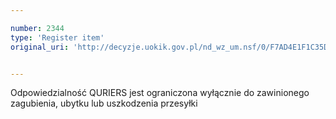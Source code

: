 ```yaml
---

number: 2344
type: 'Register item'
original_uri: 'http://decyzje.uokik.gov.pl/nd_wz_um.nsf/0/F7AD4E1F1C35D9F1C12578AE00359E63?OpenDocument'


---
```


Odpowiedzialność QURIERS jest ograniczona wyłącznie do zawinionego zagubienia, ubytku lub uszkodzenia przesyłki
